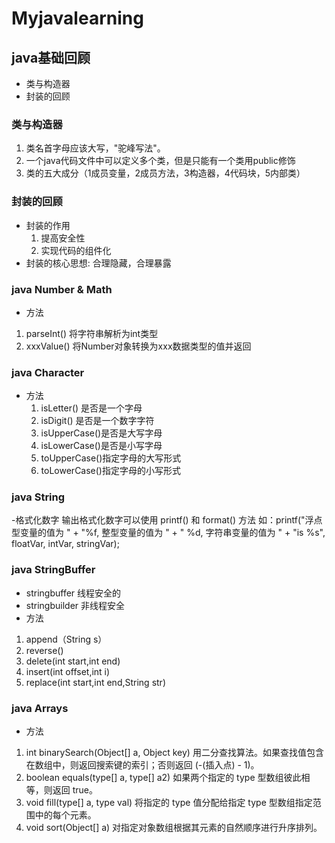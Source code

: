 
# Myjavalearning
## java基础回顾
- 类与构造器
- 封装的回顾
### 类与构造器
 1. 类名首字母应该大写，"驼峰写法"。
 2. 一个java代码文件中可以定义多个类，但是只能有一个类用public修饰
 3. 类的五大成分（1成员变量，2成员方法，3构造器，4代码块，5内部类）
### 封装的回顾
- 封装的作用
  1. 提高安全性
  2. 实现代码的组件化
- 封装的核心思想: 合理隐藏，合理暴露
### java Number & Math
- 方法
 1. parseInt()  将字符串解析为int类型
 2. xxxValue()  将Number对象转换为xxx数据类型的值并返回
 ### java Character
 - 方法
   1. isLetter()   是否是一个字母
   2. isDigit()    是否是一个数字字符
   3. isUpperCase()是否是大写字母
   4. isLowerCase()是否是小写字母
   5.	toUpperCase()指定字母的大写形式
   6.	toLowerCase()指定字母的小写形式
### java String
-格式化数字
输出格式化数字可以使用 printf() 和 format() 方法
如：printf("浮点型变量的值为 " +
                  "%f, 整型变量的值为 " +
                  " %d, 字符串变量的值为 " +
                  "is %s", floatVar, intVar, stringVar);
### java StringBuffer
- stringbuffer 线程安全的
- stringbuilder 非线程安全
- 方法
 1. append（String s）
 2. reverse()
 3. delete(int start,int end)
 4. insert(int offset,int i)
 5. replace(int start,int end,String str)
 ### java Arrays
 - 方法
 1.	 int binarySearch(Object[] a, Object key)
用二分查找算法。如果查找值包含在数组中，则返回搜索键的索引；否则返回 (-(插入点) - 1)。
2.	 boolean equals(type[] a, type[] a2)
如果两个指定的 type 型数组彼此相等，则返回 true。
3.	 void fill(type[] a, type val)
将指定的 type 值分配给指定 type 型数组指定范围中的每个元素。
4.	 void sort(Object[] a)
对指定对象数组根据其元素的自然顺序进行升序排列。
